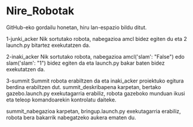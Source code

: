 # Nire_Robotak
GitHub-eko gordailu honetan, hiru lan-espazio bildu ditut.

1-junki_acker
  Nik sortutako robota, nabegazioa amcl bidez egiten du eta 2 launch.py bitartez exekutatzen da.
  
2-inaki_acker
  Nik sortutako robota, nabegazioa amcl('slam': "False") edo slam('slam': "1") bidez egiten da eta launch.py bakar baten bidez exekutatzen da.
  
3-summit
  Summit robota erabiltzen da eta inaki_acker proiektuko egitura berdina erabiltzen dut.
  summit_deskribapena karpetan, bertako gazebo.launch.py exekutagarria erabiliz, robota gazeboko munduan ikusi eta teleop komandoarekin kontrolatu  daiteke.
  
  summit_nabegazioa karpetan, bringup.launch.py exekutagarria erabiliz, robota bera bakarrik nabegatzeko aukera ematen du.

